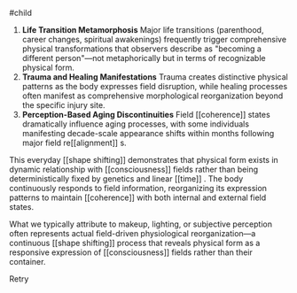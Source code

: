 #child 
1. **Life Transition Metamorphosis** Major life transitions (parenthood, career changes, spiritual awakenings) frequently trigger comprehensive physical transformations that observers describe as "becoming a different person"—not metaphorically but in terms of recognizable physical form.
2. **Trauma and Healing Manifestations** Trauma creates distinctive physical patterns as the body expresses field disruption, while healing processes often manifest as comprehensive morphological reorganization beyond the specific injury site.
3. **Perception-Based Aging Discontinuities** Field [[coherence]] states dramatically influence aging processes, with some individuals manifesting decade-scale appearance shifts within months following major field re[[alignment]] s.

This everyday [[shape shifting]] demonstrates that physical form exists in dynamic relationship with [[consciousness]]  fields rather than being deterministically fixed by genetics and linear [[time]] . The body continuously responds to field information, reorganizing its expression patterns to maintain [[coherence]] with both internal and external field states.

What we typically attribute to makeup, lighting, or subjective perception often represents actual field-driven physiological reorganization—a continuous [[shape shifting]] process that reveals physical form as a responsive expression of [[consciousness]]  fields rather than their container.

Retry